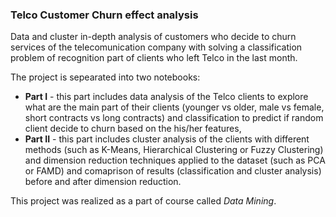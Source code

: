 <h3>Telco Customer Churn effect analysis</h3>

Data and cluster in-depth analysis of customers who decide to churn services of the telecomunication company with solving a classification problem of recognition part of clients who left Telco in the last month. 

The project is sepearated into two notebooks:

<ul>
<li><b>Part I</b> - this part includes data analysis of the Telco clients to explore what are the main part of their clients (younger vs older, male vs female, short contracts vs long contracts) and classification to predict if random client decide to churn based on the his/her features,</li>
<li><b>Part II</b> - this part includes cluster analysis of the clients with different methods (such as K-Means, Hierarchical Clustering or Fuzzy Clustering) and dimension reduction techniques applied to the dataset (such as PCA or FAMD) and comaprison of results (classification and cluster analysis) before and after dimension reduction.</li>
</ul>

This project was realized as a part of course called <i>Data Mining</i>.

